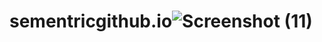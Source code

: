 # sementricgithub.io![Screenshot (11)](https://user-images.githubusercontent.com/115874189/202987900-99680a14-4f3f-4a79-abf5-bb1ea86a2d98.png)
